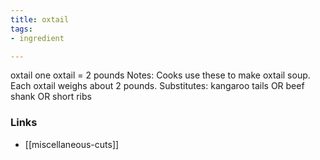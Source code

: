 ```yaml
---
title: oxtail
tags:
- ingredient

---
```

oxtail one oxtail = 2 pounds Notes: Cooks use these to make oxtail soup. Each oxtail weighs about 2 pounds. Substitutes: kangaroo tails OR beef shank OR short ribs

### Links

* [[miscellaneous-cuts]]
